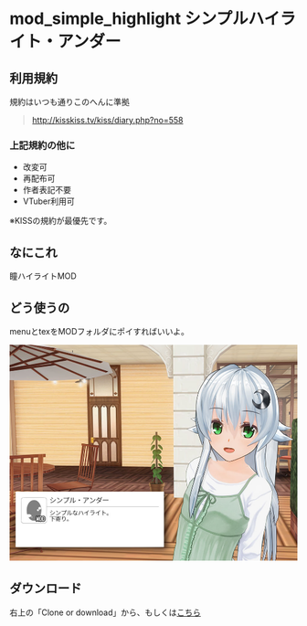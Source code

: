 # mod_simple_highlight シンプルハイライト・アンダー
## 利用規約
規約はいつも通りこのへんに準拠
> <http://kisskiss.tv/kiss/diary.php?no=558>
### 上記規約の他に
- 改変可
- 再配布可
- 作者表記不要
- VTuber利用可

※KISSの規約が最優先です。

## なにこれ
瞳ハイライトMOD

## どう使うの
menuとtexをMODフォルダにポイすればいいよ。

![作例](https://github.com/pikepikeid/mod_simple_highlight/blob/master/sample.jpg)

## ダウンロード
右上の「Clone or download」から、もしくは[こちら](https://github.com/pikepikeid/mod_simple_highlight/releases)
